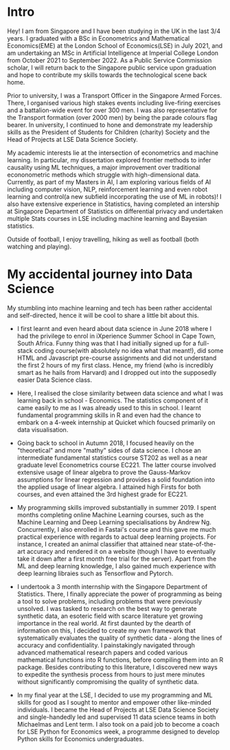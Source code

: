 
# Intro

Hey! I am from Singapore and I have been studying in the UK in the last 3/4 years. I graduated with a BSc in Econometrics and Mathematical Economics(EME) at the London School of Economics(LSE) in July 2021, and am undertaking an MSc in Artificial Intelligence at Imperial College London from October 2021 to September 2022. As a Public Service Commission scholar, I will return back to the Singapore public service upon graduation and hope to contribute my skills towards the technological scene back home.


Prior to university, I was a Transport Officer in the Singapore Armed Forces. There, I organised various high stakes events including live-firing exercises and a battalion-wide event for over 300 men. I was also representative for the Transport formation (over 2000 men) by being the parade colours flag bearer. In university, I continued to hone and demonstrate my leadership skills as the President of Students for Children (charity) Society and the Head of Projects at LSE Data Science Society.


My academic interests lie at the intersection of econometrics and machine learning. In particular, my dissertation explored frontier methods to infer causality using ML techniques, a major improvement over traditional econonometric methods which struggle with high-dimensional data. Currently, as part of my Masters in AI, I am exploring various fields of AI including computer vision, NLP, reinforcement learning and even robot learning and control(a new subfield incorporating the use of ML in robots)! I also have extensive  experience in Statistics, having completed an intership at Singapore Department of Statistics on differential privacy and undertaken multiple Stats courses in LSE including machine learning and Bayesian statistics.


Outside of football, I enjoy travelling, hiking as well as football (both watching and playing).

# My accidental journey into Data Science

<p>My stumbling into machine learning and tech has been rather accidental and self-directed, hence it will be cool to share a little bit about this.</p>

- I first learnt and even heard about data science in June 2018 where I had the privilege to enrol in iXperience Summer School in Cape Town, South Africa. Funny thing was that I had initially signed up for a full-stack coding course(with absolutely no idea what that meant!), did some HTML and Javascript pre-course assignments and did not understand the first 2 hours of my first class. Hence, my friend (who is incredibly smart as he hails from Harvard) and I dropped out into the supposedly easier Data Science class.

- Here, I realised the close similarity between data science and what I was learning back in school - Economics. The statistics component of it came easily to me as I was already used to this in school. I learnt fundamental programming skills in R and even had the chance to embark on a 4-week internship at Quicket which foucsed primarily on data visualisation.

- Going back to school in Autumn 2018, I focused heavily on the "theoretical" and more "mathy" sides of data science. I chose an intermediate fundamental statistics course ST202 as well as a near graduate level Econometrics course EC221. The latter course involved extensive usage of linear algebra to prove the Gauss-Markov assumptions for linear regression and provides a solid foundation into the applied usage of linear algebra. I attained high Firsts for both courses, and even attained the 3rd highest grade for EC221.

- My programming skills improved substantially in summer 2019. I spent months completing online Machine Learning courses, such as the Machine Learning and Deep Learning specialisations by Andrew Ng. Concurrently, I also enrolled in Fastai's course and this gave me much practical experience with regards to actual deep learning projects. For instance, I created an animal classifier that attained near state-of-the-art accuracy and rendered it on a website (though I have to eventually take it down after a first month free trial for the server). Apart from the ML and deep learning knowledge, I also gained much experience with deep learning libraies such as Tensorflow and Pytorch.

- I undertook a 3 month internship with the Singapore Department of Statistics. There, I finally appreciate the power of programming as being a tool to solve problems, including problems that were previously unsolved. I was tasked to research on the best way to generate synthetic data, an esoteric field with scarce literature yet growing importance in the real world. At first daunted by the dearth of information on this, I decided to create my own framework that systematically evaluates the quality of synthetic data - along the lines of accuracy and confidentiality. I painstakingly navigated through advanced mathematical research papers and coded various mathematical functions into R functions, before compiling them into an R package. Besides contributing to this literature, I discovered new ways to expedite the synthesis process from hours to just mere minutes without significantly compromising the quality of synthetic data.

- In my final year at the LSE, I decided to use my programming and ML skills for good as I sought to mentor and empower other like-minded individuals. I became the Head of Projects at LSE Data Science Society and single-handedly led and supervised 11 data science teams in both Michaelmas and Lent term. I also took on a paid job to become a coach for LSE Python for Economics week, a programme designed to develop Python skills for Economics undergraduates.







